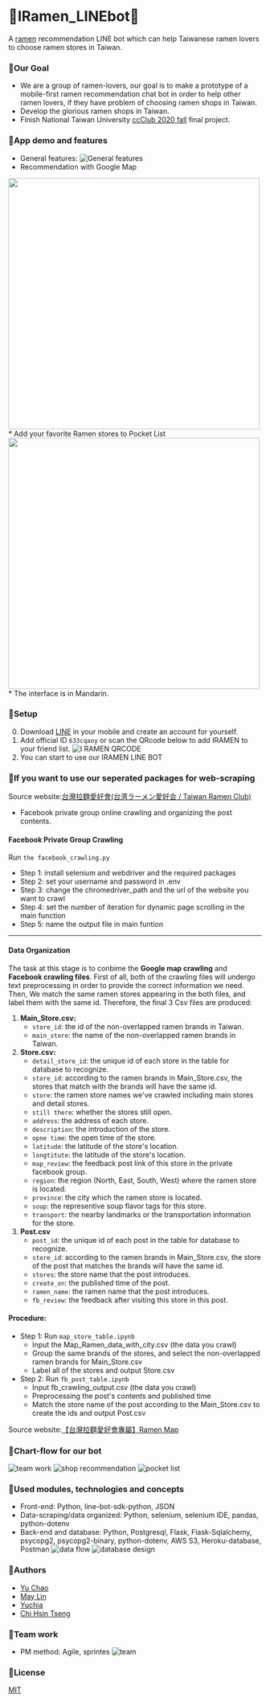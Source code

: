 # :ramen:IRamen_LINEbot:ramen:
A [ramen](https://en.wikipedia.org/wiki/Ramen) recommendation LINE bot which can help Taiwanese ramen lovers to choose ramen stores in Taiwan.

### :ramen:Our Goal
* We are a group of ramen-lovers, our goal is to make a prototype of a mobile-first ramen recommendation chat bot in order to help other ramen lovers, if they have problem of choosing ramen shops in Taiwan.
* Develop the glorious ramen shops in Taiwan.
* Finish National Taiwan University [ccClub 2020 fall](https://www.ccclub.io/home/) final project.

### :ramen:App demo and features
* General features:
![General features](readme_assets/product-intro.PNG )
* Recommendation with Google Map 
<img src = "readme_assets/recommend.gif" width = "500">
* Add your favorite Ramen stores to Pocket List
<img src = "readme_assets/pocket_list.gif" width = "500">
* The interface is in Mandarin.

### :ramen:Setup
0. Download [LINE](https://line.me/en/download) in your mobile and create an account for yourself.
1. Add official ID `633cqaoy` or scan the QRcode below to add IRAMEN to your friend list. 
![I RAMEN QRCODE](readme_assets/QR_code.PNG)
2. You can start to use our IRAMEN LINE BOT

### :ramen:If you want to use our seperated packages for web-scraping
Source website:[台灣拉麵愛好會(台湾ラーメン愛好会 / Taiwan Ramen Club)](https://www.facebook.com/groups/RamenTW)
* Facebook private group online crawling and organizing the post contents.

#### Facebook Private Group Crawling
Run `the facebook_crawling.py`
* Step 1: install selenium and webdriver and the required packages
* Step 2: set your username and password in .env
* Step 3: change the chromedriver_path and the url of the website you want to crawl
* Step 4: set the number of iteration for dynamic page scrolling in the main function
* Step 5: name the output file in main funtion

---

#### Data Organization
The task at this stage is to conbime the **Google map crawling** and **Facebook crawling files**. 
First of all, both of the crawling files will undergo text preprocessing in order to provide the correct information we need.
Then, We match the same ramen stores appearing in the both files, and label them with the same id.
Therefore, the final 3 Csv files are produced:

  1. **Main_Store.csv:** 
      * `store_id`: the id of the non-overlapped ramen brands in Taiwan.
      * `main_store`: the name of the non-overlapped ramen brands in Taiwan.
  2. **Store.csv:**
      * `detail_store_id`: the unique id of each store in the table for database to recognize.
      * `store_id`: according to the ramen brands in Main_Store.csv, the stores that match with the brands will have the same id.
      * `store`: the ramen store names we've crawled including main stores and detail stores.
      * `still there`: whether the stores still open.
      * `address`: the address of each store.
      * `description`: the introduction of the store.
      * `opne time`: the open time of the store.
      * `latitude`: the latitude of the store's location. 
      * `longtitute`: the latitude of the store's location. 
      * `map_review`: the feedback post link of this store in the private facebook group.
      * `region`: the region (North, East, South, West) where the ramen store is located.
      * `province`: the city which the ramen store is located.
      * `soup`: the representive soup flavor tags for this store.
      * `transport`: the nearby landmarks or the transportation information for the store.
  3. **Post.csv**
      * `post_id`: the unique id of each post in the table for database to recognize.
      * `store_id`: according to the ramen brands in Main_Store.csv, the store of the post that matches the brands will have the same id.
      * `stores`: the store name that the post introduces.
      * `create_on`: the published time of the post.
      * `ramen_name`: the ramen name that the post introduces.
      * `fb_review`: the feedback after visiting this store in this post.

####  Procedure:
* Step 1: Run `map_store_table.ipynb`
    * Input the Map_Ramen_data_with_city.csv (the data you crawl)
    * Group the same brands of the stores, and select the non-overlapped ramen brands for Main_Store.csv
    * Label all of the stores and output Store.csv 
* Step 2: Run `fb_post_table.ipynb`
    * Input fb_crawling_output.csv (the data you crawl)
    * Preprocessing the post's contents and published time
    * Match the store name of the post according to the Main_Store.csv to create the ids and output Post.csv

Source website:[【台灣拉麵愛好會專屬】Ramen Map](https://www.google.com/maps/d/u/0/viewer?fbclid=IwAR3O8PKxMuqtqb2wMKoHKe4cCETwnT2RSCZSpsyPPkFsJ6NpstcrDcjhO2k&mid=1I8nWhKMX1j8I2bUkN4qN3-FSyFCCsCh7&ll=24.807740000000006%2C120.96740199999999&z=8)

### :ramen:Chart-flow for our bot
![team work](readme_assets/team_work.PNG)
![shop recommendation](readme_assets/recommendation_flow.PNG)
![pocket list](readme_assets/pocket_list_flow.PNG)

### :ramen:Used modules, technologies and concepts
* Front-end: Python, line-bot-sdk-python, JSON
* Data-scraping/data organized: Python, selenium, selenium IDE, pandas, python-dotenv
* Back-end and database: Python, Postgresql, Flask, Flask-Sqlalchemy, psycopg2, psycopg2-binary, python-dotenv, AWS S3, Heroku-database, Postman
![data flow](readme_assets/connection.PNG)
![database design](readme_assets/database.PNG)

### :ramen:Authors
* [Yu Chao](https://github.com/troublecat55)
* [May Lin](https://github.com/yumei86)
* [Yuchia](https://github.com/yuchiaa)
* [Chi Hsin Tseng](https://github.com/ChiHsinTseng)

### :ramen:Team work
* PM method: Agile, sprintes
![team](readme_assets/team.PNG)

### :ramen:License
[MIT](https://choosealicense.com/licenses/mit/)
